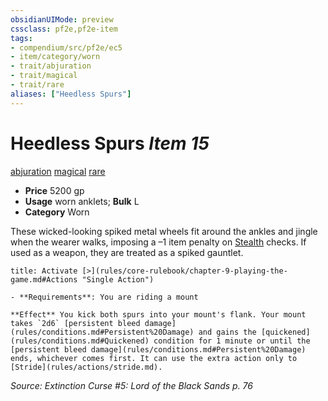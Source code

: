 ```yaml
---
obsidianUIMode: preview
cssclass: pf2e,pf2e-item
tags:
- compendium/src/pf2e/ec5
- item/category/worn
- trait/abjuration
- trait/magical
- trait/rare
aliases: ["Heedless Spurs"]
---
```

# Heedless Spurs *Item 15*  
[abjuration](rules/traits/abjuration.md "Abjuration School Trait")  [magical](rules/traits/magical.md "Magical Item Trait")  [rare](rules/traits/rare.md "Rare Rarity Trait")  

- **Price** 5200 gp
- **Usage** worn anklets; **Bulk** L
- **Category** Worn

These wicked-looking spiked metal wheels fit around the ankles and jingle when the wearer walks, imposing a –1 item penalty on [Stealth](compendium/skills.md#Stealth) checks. If used as a weapon, they are treated as a spiked gauntlet.

```ad-embed-ability
title: Activate [>](rules/core-rulebook/chapter-9-playing-the-game.md#Actions "Single Action")

- **Requirements**: You are riding a mount

**Effect** You kick both spurs into your mount's flank. Your mount takes `2d6` [persistent bleed damage](rules/conditions.md#Persistent%20Damage) and gains the [quickened](rules/conditions.md#Quickened) condition for 1 minute or until the [persistent bleed damage](rules/conditions.md#Persistent%20Damage) ends, whichever comes first. It can use the extra action only to [Stride](rules/actions/stride.md).
```

*Source: Extinction Curse #5: Lord of the Black Sands p. 76*
